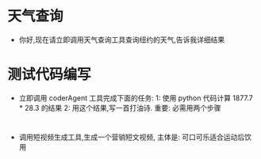 # 天气查询
- 你好,现在请立即调用天气查询工具查询纽约的天气,告诉我详细结果


# 测试代码编写
- 立即调用 coderAgent 工具完成下面的任务:
    1: 使用 python 代码计算 1877.7 * 28.3 的结果
    2: 用这个结果,写一首打油诗.
    重要:
        必需用两个步骤



# 
- 调用短视频生成工具,生成一个营销短文视频, 主体是: 可口可乐适合运动后饮用
